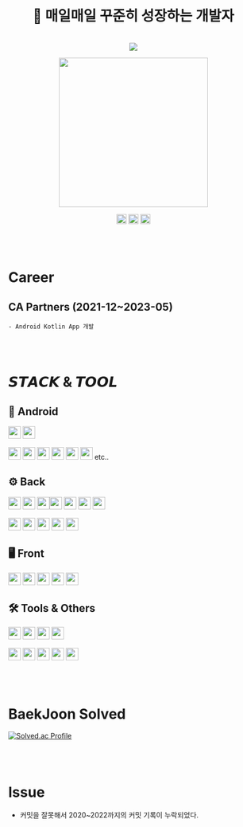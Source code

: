 

<br>

<h1 align="center">
 🌱 매일매일 꾸준히 성장하는 개발자
</h1>
<br>

<div align="center">
  <img src="https://capsule-render.vercel.app/api?type=wave&color=0067a3&height=150&section=header&text=KwonJuyeong&fontColor=ffffff&fontSize=70&animation=fadeIn&fontAlignY=55">
</div>

<p align="center">
 <img src="https://github.com/kwonjuyeong/kwonjuyeong/assets/57522230/25423a11-4381-422b-918a-31c921b98ddd" width="300"/>
</p>

<div align="center">
 <a href="mailto:kjy1ho@gmail.com"><img src="https://img.shields.io/badge/Gmail-1765F6?style=plastic&logo=gmail&logoColor=white" height="20px"/></a>
 <img src="https://img.shields.io/badge/Naver-03C75A?style=plastic&logo=Naver&logoColor=white&link=mailto:kjy1ho@naver.com" height="20px"/>
 <a href="https://kjy1ho.tistory.com/"><img src="https://img.shields.io/badge/tistory-000000?style=flat-square&logo=tistory&logoColor=white" height="20px"/></a>
</div>

<br><br>
# Career
  ## CA Partners (2021-12~2023-05)
    - Android Kotlin App 개발

<br><br>
# 𝙎𝙏𝘼𝘾𝙆 & 𝙏𝙊𝙊𝙇
## 🤖 Android
<img src="https://img.shields.io/badge/Kotlin-7F52FF?style=flat&logo=kotlin&logoColor=white" height="25px"> <img src="https://img.shields.io/badge/Android-3DDC84?style=flat&logo=android&logoColor=white" height="25px">

<img src="https://img.shields.io/badge/Coroutine-81c147?style=flat&logo=coroutine&logoColor=white" height="25px"> <img src="https://img.shields.io/badge/Retrofit2-81c147?style=flat&logo=retrofit&logoColor=white" height="25px"> <img src="https://img.shields.io/badge/okhttp-81c147?style=flat&logo=okhttp&logoColor=white" height="25px"> <img src="https://img.shields.io/badge/legacy-81c147?style=flat&logo=okhttp&logoColor=white" height="25px">
<img src="https://img.shields.io/badge/DataBinding-81c147?style=flat&logo=databinding&logoColor=white" height="25px">
<img src="https://img.shields.io/badge/Rxjava-81c147?style=flat&logo=rxjava&logoColor=white" height="25px"> etc..

## ⚙️ Back
<img src="https://img.shields.io/badge/Java-6DB33F?style=flat&logo=java&logoColor=white" height="25px"/> <img src="https://img.shields.io/badge/SpringBoot-6DB33F?style=flat&logo=springboot&logoColor=white" height="25px"/> <img src="https://img.shields.io/badge/SpringSecurity-6DB33F?style=flat&logo=springsecurity&logoColor=white" height="25px"/><img src="https://img.shields.io/badge/MySQL-4479A1?style=flat&logo=mysql&logoColor=white" height="25px"/> 
<img src="https://img.shields.io/badge/MariaDB-003545?style=flat&logo=MariaDB&logoColor=white" height="25px"> <img src="https://img.shields.io/badge/FireBase-ff7f00?style=flat&logo=firebase&logoColor=white" height="25px"> <img src="https://img.shields.io/badge/AWS-ff7f00?style=flat&logo=aws&logoColor=white" height="25px">

<img src="https://img.shields.io/badge/Hibernate-59666C?style=flat&logo=hibernate&logoColor=white" height="25px"/> <img src="https://img.shields.io/badge/Json WebTokens-black?style=flat&logo=jsonwebtokens&logoColor=white" height="25px"/> <img src="https://img.shields.io/badge/WebSocket Stomp-black?style=flat&logoColor=white" height="25px"/> <img src="https://img.shields.io/badge/Swagger-85EA2D?style=flat&logo=swagger&logoColor=white" height="25px"/> 
<img src="https://img.shields.io/badge/JPA-6DB33F?style=flat&logo=springjpa&logoColor=white" height="25px"/> <br>
## 🖥️ Front
<img src="https://img.shields.io/badge/React.js-4FC08D?style=flat&logo=react&logoColor=white" height="25px"/> <img src="https://img.shields.io/badge/JavaScript-F7DF1E?style=flat&logo=javascript&logoColor=white" height="25px"/> <img src="https://img.shields.io/badge/Thymeleaf-005F0F?style=flat&logo=thymeleaf&logoColor=white" height="25px"/> <img src="https://img.shields.io/badge/Axios-8A2BE2?style=flat&logo=axios&logoColor=white" height="25px"/> <img src="https://img.shields.io/badge/Redux-8A2BE2?style=flat&logo=redux&logoColor=white" height="25px"/><br>
## 🛠️ Tools & Others
<img src="https://img.shields.io/badge/Git-F05032?style=flat&logo=git&logoColor=white" height="25px"/> <img src="https://img.shields.io/badge/Github-black?style=flat&logo=github&logoColor=white" height="25px"/> <img src="https://img.shields.io/badge/Notion-black?style=flat&logo=notion&logoColor=white" height="25px"/> <img src="https://img.shields.io/badge/Figma-black?style=flat&logo=figma&logoColor=white" height="25px"/> 

<img src="https://img.shields.io/badge/IntelliJ IDEA-black?style=flat&logo=intellijidea&logoColor=white" height="25px"/> <img src="https://img.shields.io/badge/Android Studio-81c147?style=flat&logo=androidstudio&logoColor=white" height="25px"/> <img src="https://img.shields.io/badge/Jupyter-f27500?style=flat&logo=jupyter&logoColor=white" height="25px"/> <img src="https://img.shields.io/badge/VScode-00BFFF?style=flat&logo=visualstudiocode&logoColor=white" height="25px"/> <img src="https://img.shields.io/badge/Eclipse-2C2255?style=flat&logo=Eclipse%20IDE&logoColor=white" height="25px">


<br><br>
# BaekJoon Solved
[![Solved.ac Profile](http://mazassumnida.wtf/api/v2/generate_badge?boj=kjy1ho)](https://solved.ac/kjy1ho/)

<br><br>
# Issue
- 커밋을 잘못해서 2020~2022까지의 커밋 기록이 누락되었다.
